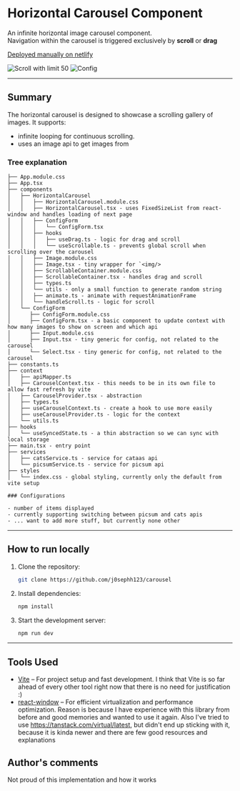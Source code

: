 # Horizontal Carousel Component

An infinite horizontal image carousel component.  
Navigation within the carousel is triggered exclusively by **scroll** or **drag**

[Deployed manually on netlify](https://amazing-cactus-9a82da.netlify.app/)

![Scroll with limit 50](./scroll_with_limit_50.gif)
![Config](./config.gif)

---

## Summary

The horizontal carousel is designed to showcase a scrolling gallery of images. It supports:

- infinite looping for continuous scrolling.
- uses an image api to get images from

### Tree explanation

```
├── App.module.css
├── App.tsx
├── components
│   ├── HorizontalCarousel
│   │   ├── HorizontalCarousel.module.css
│   │   ├── HorizontalCarousel.tsx - uses FixedSizeList from react-window and handles loading of next page
│   │   ├── ConfigForm
│   │   │   └── ConfigForm.tsx
│   │   ├── hooks
│   │   │   ├── useDrag.ts - logic for drag and scroll
│   │   │   └── useScrollable.ts - prevents global scroll when scrolling over the carousel
│   │   ├── Image.module.css
│   │   ├── Image.tsx - tiny wrapper for `<img/>
│   │   ├── ScrollableContainer.module.css
│   │   ├── ScrollableContainer.tsx - handles drag and scroll
│   │   ├── types.ts
│   │   └── utils - only a small function to generate random string
│   │   ├── animate.ts - animate with requestAnimationFrame
│   │   └── handleScroll.ts - logic for scroll
│   └── ConfigForm
│      ├── ConfigForm.module.css
│      ├── ConfigForm.tsx - a basic component to update context with how many images to show on screen and which api
│      ├── Input.module.css
│      ├── Input.tsx - tiny generic for config, not related to the carousel
│      └── Select.tsx - tiny generic for config, not related to the carousel
├── constants.ts
├── context
│   ├── apiMapper.ts
│   ├── CarouselContext.tsx - this needs to be in its own file to allow fast refresh by vite
│   ├── CarouselProvider.tsx - abstraction
│   ├── types.ts
│   ├── useCarouselContext.ts - create a hook to use more easily
│   ├── useCarouselProvider.ts - logic for the context
│   └── utils.ts
├── hooks
│   └── useSyncedState.ts - a thin abstraction so we can sync with local storage
├── main.tsx - entry point
├── services
│   ├── catsService.ts - service for cataas api
│   └── picsumService.ts - service for picsum api
├── styles
│   └── index.css - global styling, currently only the default from vite setup

### Configurations

- number of items displayed
- currently supporting switching between picsum and cats apis
- ... want to add more stuff, but currently none other
```

---

## How to run locally

1. Clone the repository:
   ```bash
   git clone https://github.com/j0sephh123/carousel
   ```
2. Install dependencies:
   ```bash
   npm install
   ```
3. Start the development server:
   ```bash
   npm run dev
   ```

---

## Tools Used

- [Vite](https://vite.dev/) – For project setup and fast development. I think that Vite is so far ahead of every other tool right now that there is no need for justification :)
- [react-window](https://react-window.vercel.app/#/examples/list/fixed-size) – For efficient virtualization and performance optimization. Reason is because I have experience with this library from before and good memories and wanted to use it again. Also I've tried to use https://tanstack.com/virtual/latest, but didn't end up sticking with it, because it is kinda newer and there are few good resources and explanations

## Author's comments
Not proud of this implementation and how it works